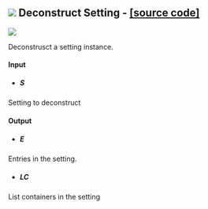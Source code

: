 ## ![](https://github.com/Eddy3D-Dev/Eddy3D/tree/dev/Documentation/Images/Icons/Deconstruct_Setting.png) Deconstruct Setting - [[source code]](https://github.com/Eddy3D-Dev/Eddy3D/tree/dev/Deconstruct%20Setting.cs)

![](https://github.com/Eddy3D-Dev/Eddy3D/tree/dev/Documentation/Images/Components/Deconstruct_Setting.png)

Deconstrusct a setting instance.

#### Input
* ##### S 
Setting to deconstruct

#### Output
* ##### E
Entries in the setting.
* ##### LC
List containers in the setting
